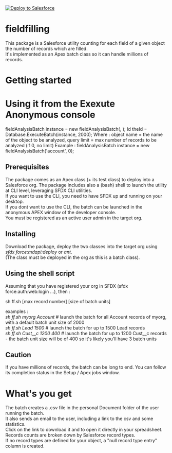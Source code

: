
<a href="https://githubsfdeploy.herokuapp.com">
  <img alt="Deploy to Salesforce"
       src="https://raw.githubusercontent.com/afawcett/githubsfdeploy/master/deploy.png">
</a>




# fieldfilling
This package is a Salesforce utility counting for each field of a given object the number of records which are filled.  
It's implemented as an Apex batch class so it can handle millions of records.  
# Getting started

# Using it from the Exexute Anonymous console 


fieldAnalysisBatch instance = new fieldAnalysisBatch(<object name>, <query limit>);
Id theId = Database.ExecuteBatch(instance, 2000);
Where : object name = the name of the object to be analyzed, query limit = max number of records to be analyzed (if 0, no limit)
Example : fieldAnalysisBatch instance = new fieldAnalysisBatch('account', 0);

  
  
## Prerequisites
The package comes as an Apex class (+ its test class) to deploy into a Salesforce org. 
The package includes also a (bash) shell to launch the utility at CLI level, leveraging SFDX CLI utilities.  
If you want to use the CLI, you need to have SFDX up and running on your desktop.  
If you dont want to use the CLI, the batch can be launched in the anonymous APEX window of the developer console.  
You must be registered as an active user admin in the target org.  
## Installing
Download the package, deploy the two classes into the target org using *sfdx force:mdapi:deploy* or *ant*.  
(The class must be deployed in the org as this is a batch class).  
## Using the shell script
Assuming that you have registered your org in SFDX (sfdx force:auth:web:login ...), then :  
  
sh ff.sh <org> <object> [max record number] [size of batch units]
  
examples :  
  *sh ff.sh myorg Account* # launch the batch for all Account records of myorg, with a default batch unit size of 2000  
  *sh ff.sh Lead 1500* # launch the batch for up to 1500 Lead records  
  *sh ff.sh Cust__c 1200 400* # launch the batch for up to 1200 Cust__c records - the batch unit size will be of 400 so it's likely you'll have 3 batch units  
## Caution
If you have millions of records, the batch can be long to end. You can follow its completion status in the Setup / Apex jobs window.  
# What's you get
The batch creates a .csv file in the personal Document folder of the user running the batch.  
It also sends an email to the user, including a link to the csv and some statistics.  
Click on the link to download it and to open it directly in your spreadsheet.  
Records counts are broken down by Salesforce record types.  
If no record types are defined for your object, a "null record type entry" column is created.  
